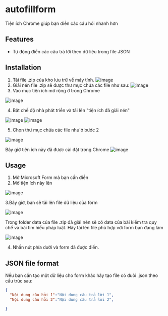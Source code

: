 # autofillform
Tiện ích Chrome giúp bạn điền các câu hỏi nhanh hơn
## Features
- Tự động điền các câu trả lời theo dữ liệu trong file JSON
## Installation
1. Tải file .zip của kho lưu trữ về máy tính.
![image](https://github.com/pbtruong03/autoFillMSForm/assets/134211545/bffd4ff1-5837-403a-bf57-32f45ae48dcb)
2. Giải nén file .zip sẽ được thư mục chứa các file như sau:
![image](https://github.com/pbtruong03/autoFillMSForm/assets/134211545/2bccd4ca-9ec9-4b51-a476-99e9f9f0c98d)
3. Vào mục tiện ích mở rộng ở trong Chrome

![image](https://github.com/pbtruong03/autoFillMSForm/assets/134211545/69046ce0-4977-452d-b735-7319ba27fcd0)

4. Bật chế độ nhà phát triển và tải lên "tiện ích đã giải nén"

![image](https://github.com/pbtruong03/autoFillMSForm/assets/134211545/140e181e-141d-436b-9857-b8d501d13ebf)
![image](https://github.com/pbtruong03/autoFillMSForm/assets/134211545/130ad8c4-c21d-4c58-9b34-f8616edfa143)

5. Chọn thư mục chứa các file như ở bước 2

![image](https://github.com/pbtruong03/autoFillMSForm/assets/134211545/e588731c-183e-468c-abf1-3a843a6095da)

Bây giờ tiện ích này đã được cài đặt trong Chrome
![image](https://github.com/pbtruong03/autoFillMSForm/assets/134211545/c85c9931-bf3d-407e-8f35-79f9235a2c00)

## Usage
1. Mở Microsoft Form mà bạn cần điền
2. Mở tiện ích này lên

![image](https://github.com/pbtruong03/autoFillMSForm/assets/134211545/0e01061c-0303-48f3-a569-f32c96c5ecd8)

3.Bây giờ, bạn sẽ tải lên file dữ liệu của form

![image](https://github.com/pbtruong03/autoFillMSForm/assets/134211545/bf3ed142-21f0-4a44-b563-e60494bb811c)

Trong folder data của file .zip đã giải nén sẽ có data của bài kiểm tra quy chế và bài tìm hiểu pháp luật.
Hãy tải lên file phù hợp với form bạn đang làm

![image](https://github.com/pbtruong03/autoFillMSForm/assets/134211545/0ec1dbb8-e2f3-4661-9cee-83cfc47cf23e)

4. Nhấn nút phía dưới và form đã được điền.

## JSON file format

Nếu bạn cần tạo một dữ liệu cho form khác hãy tạo file có đuôi .json theo cấu trúc sau:
```json
{
  "Nội dung câu hỏi 1":"Nội dung câu trả lời 1",
  "Nội dung câu hỏi 2":"Nội dung câu trả lời 2",

}
